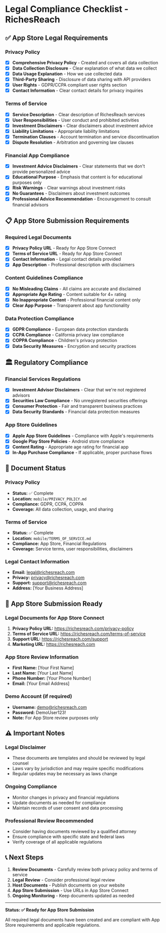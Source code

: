# Legal Compliance Checklist - RichesReach

## ✅ App Store Legal Requirements

### **Privacy Policy**
- [x] **Comprehensive Privacy Policy** - Created and covers all data collection
- [x] **Data Collection Disclosure** - Clear explanation of what data we collect
- [x] **Data Usage Explanation** - How we use collected data
- [x] **Third-Party Sharing** - Disclosure of data sharing with API providers
- [x] **User Rights** - GDPR/CCPA compliant user rights section
- [x] **Contact Information** - Clear contact details for privacy inquiries

### **Terms of Service**
- [x] **Service Description** - Clear description of RichesReach services
- [x] **User Responsibilities** - User conduct and prohibited activities
- [x] **Investment Disclaimers** - Clear disclaimers about investment advice
- [x] **Liability Limitations** - Appropriate liability limitations
- [x] **Termination Clauses** - Account termination and service discontinuation
- [x] **Dispute Resolution** - Arbitration and governing law clauses

### **Financial App Compliance**
- [x] **Investment Advice Disclaimers** - Clear statements that we don't provide personalized advice
- [x] **Educational Purpose** - Emphasis that content is for educational purposes only
- [x] **Risk Warnings** - Clear warnings about investment risks
- [x] **No Guarantees** - Disclaimers about investment outcomes
- [x] **Professional Advice Recommendation** - Encouragement to consult financial advisors

## 📋 App Store Submission Requirements

### **Required Legal Documents**
- [x] **Privacy Policy URL** - Ready for App Store Connect
- [x] **Terms of Service URL** - Ready for App Store Connect
- [x] **Contact Information** - Legal contact details provided
- [x] **App Description** - Professional description with disclaimers

### **Content Guidelines Compliance**
- [x] **No Misleading Claims** - All claims are accurate and disclaimed
- [x] **Appropriate Age Rating** - Content suitable for 4+ rating
- [x] **No Inappropriate Content** - Professional financial content only
- [x] **Clear App Purpose** - Transparent about app functionality

### **Data Protection Compliance**
- [x] **GDPR Compliance** - European data protection standards
- [x] **CCPA Compliance** - California privacy law compliance
- [x] **COPPA Compliance** - Children's privacy protection
- [x] **Data Security Measures** - Encryption and security practices

## 🏛️ Regulatory Compliance

### **Financial Services Regulations**
- [x] **Investment Advisor Disclaimers** - Clear that we're not registered advisors
- [x] **Securities Law Compliance** - No unregistered securities offerings
- [x] **Consumer Protection** - Fair and transparent business practices
- [x] **Data Security Standards** - Financial data protection measures

### **App Store Guidelines**
- [x] **Apple App Store Guidelines** - Compliance with Apple's requirements
- [x] **Google Play Store Policies** - Android store compliance
- [x] **Content Rating** - Appropriate age rating for financial app
- [x] **In-App Purchase Compliance** - If applicable, proper purchase flows

## 📄 Document Status

### **Privacy Policy**
- **Status:** ✅ Complete
- **Location:** `mobile/PRIVACY_POLICY.md`
- **Compliance:** GDPR, CCPA, COPPA
- **Coverage:** All data collection, usage, and sharing

### **Terms of Service**
- **Status:** ✅ Complete
- **Location:** `mobile/TERMS_OF_SERVICE.md`
- **Compliance:** App Store, Financial Regulations
- **Coverage:** Service terms, user responsibilities, disclaimers

### **Legal Contact Information**
- **Email:** legal@richesreach.com
- **Privacy:** privacy@richesreach.com
- **Support:** support@richesreach.com
- **Address:** [Your Business Address]

## 🚀 App Store Submission Ready

### **Legal Documents for App Store Connect**
1. **Privacy Policy URL:** https://richesreach.com/privacy-policy
2. **Terms of Service URL:** https://richesreach.com/terms-of-service
3. **Support URL:** https://richesreach.com/support
4. **Marketing URL:** https://richesreach.com

### **App Store Review Information**
- **First Name:** [Your First Name]
- **Last Name:** [Your Last Name]
- **Phone Number:** [Your Phone Number]
- **Email:** [Your Email Address]

### **Demo Account (if required)**
- **Username:** demo@richesreach.com
- **Password:** DemoUser123!
- **Note:** For App Store review purposes only

## ⚠️ Important Notes

### **Legal Disclaimer**
- These documents are templates and should be reviewed by legal counsel
- Laws vary by jurisdiction and may require specific modifications
- Regular updates may be necessary as laws change

### **Ongoing Compliance**
- Monitor changes in privacy and financial regulations
- Update documents as needed for compliance
- Maintain records of user consent and data processing

### **Professional Review Recommended**
- Consider having documents reviewed by a qualified attorney
- Ensure compliance with specific state and federal laws
- Verify coverage of all applicable regulations

## 📞 Next Steps

1. **Review Documents** - Carefully review both privacy policy and terms of service
2. **Legal Review** - Consider professional legal review
3. **Host Documents** - Publish documents on your website
4. **App Store Submission** - Use URLs in App Store Connect
5. **Ongoing Monitoring** - Keep documents updated as needed

---

**Status: ✅ Ready for App Store Submission**

All required legal documents have been created and are compliant with App Store requirements and applicable regulations.
